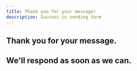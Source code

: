 ```yaml
---
title: Thank you for your message!
description: Success in sending form
---
```

## Thank you for your message.
## We'll respond as soon as we can.

